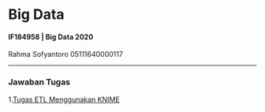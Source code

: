 # Big Data
#### IF184958 | Big Data 2020
Rahma Sofyantoro
05111640000117
***
### Jawaban Tugas
1.[Tugas ETL Menggunakan KNIME](https://github.com/rahmsofyan/Big-Data/tree/master/Tugas_1)

